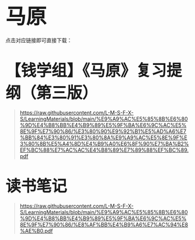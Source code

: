 # <span style="font-size: 2.0em; font-weight: bold;">马原</span>

点击对应链接即可直接下载：

# <span style="font-size: 1.5em; font-weight: bold;">【钱学组】《马原》复习提纲（第三版）</span>

> https://raw.githubusercontent.com/L-M-S-F-X-S/LearningMaterials/blob/main/%E9%A9%AC%E5%85%8B%E6%80%9D%E4%B8%BB%E4%B9%89%E5%9F%BA%E6%9C%AC%E5%8E%9F%E7%90%86/%E3%80%90%E9%92%B1%E5%AD%A6%E7%BB%84%E3%80%91%E3%80%8A%E9%A9%AC%E5%8E%9F%E3%80%8B%E5%A4%8D%E4%B9%A0%E6%8F%90%E7%BA%B2%EF%BC%88%E7%AC%AC%E4%B8%89%E7%89%88%EF%BC%89.pdf

# <span style="font-size: 1.5em; font-weight: bold;">读书笔记</span>

>  https://raw.githubusercontent.com/L-M-S-F-X-S/LearningMaterials/blob/main/%E9%A9%AC%E5%85%8B%E6%80%9D%E4%B8%BB%E4%B9%89%E5%9F%BA%E6%9C%AC%E5%8E%9F%E7%90%86/%E8%AF%BB%E4%B9%A6%E7%AC%94%E8%AE%B0.pdf